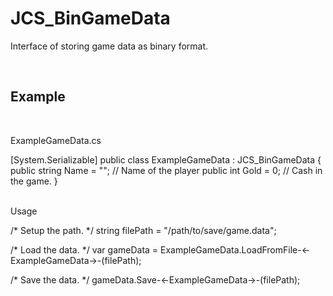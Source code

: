 <div id="content-header">
  <h1>JCS_BinGameData</h1>
</div>

<p>
  Interface of storing game data as binary format.
</p>


<br/>
<h2>Example</h2>
<br/>

<p>ExampleGameData.cs</p>
<div class="code-block">
  [System.Serializable]
  public class ExampleGameData : JCS_BinGameData {
      public string Name = "";  // Name of the player
      public int Gold = 0;      // Cash in the game.
  }
  
</div>

<br/>

<p>Usage</p>
<div class="code-block">
  /* Setup the path. */
  string filePath = "/path/to/save/game.data";
  
  /* Load the data. */
  var gameData = ExampleGameData.LoadFromFile-<-ExampleGameData->-(filePath);

  /* Save the data. */
  gameData.Save-<-ExampleGameData->-(filePath);

</div>

